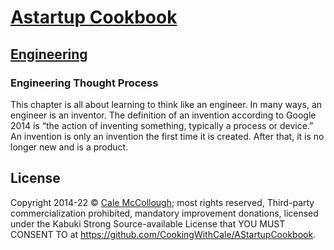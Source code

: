 # [Astartup Cookbook](../)

## [Engineering](./)

### Engineering Thought Process

This chapter is all about learning to think like an engineer. In many ways, an engineer is an inventor. The definition of an invention according to Google 2014 is “the action of inventing something, typically a process or device.” An invention is only an invention the first time it is created. After that, it is no longer new and is a product.

## License

Copyright 2014-22 © [Cale McCollough](https://cookingwithcale.org); most rights reserved, Third-party commercialization prohibited, mandatory improvement donations, licensed under the Kabuki Strong Source-available License that YOU MUST CONSENT TO at <https://github.com/CookingWithCale/AStartupCookbook>.
